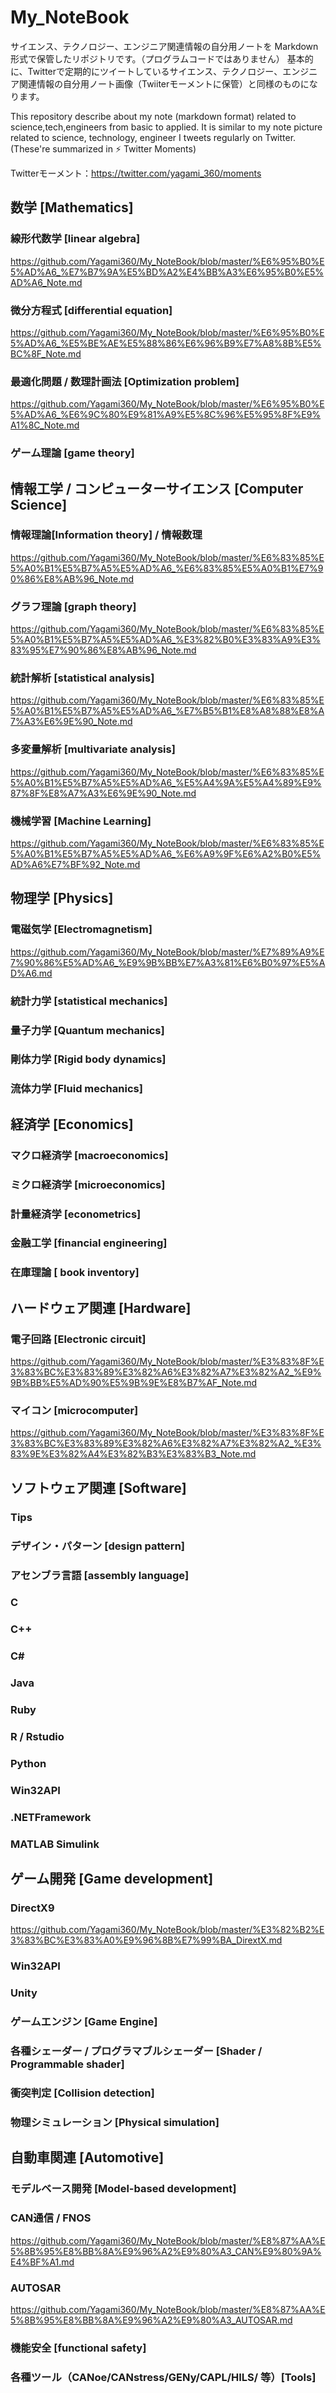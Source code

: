 # My_NoteBook

サイエンス、テクノロジー、エンジニア関連情報の自分用ノートを Markdown 形式で保管したリポジトリです。（プログラムコードではありません）
基本的に、Twitterで定期的にツイートしているサイエンス、テクノロジー、エンジニア関連情報の自分用ノート画像（Twiiterモーメントに保管）と同様のものになります。

This repository describe about my note (markdown format) related to science,tech,engineers from basic to applied.
It is similar to my note picture related to science, technology, engineer I tweets regularly on Twitter. (These're summarized in ⚡️ Twitter Moments)

Twitterモーメント：https://twitter.com/yagami_360/moments


## 数学 [Mathematics]

### 線形代数学 [linear algebra]

https://github.com/Yagami360/My_NoteBook/blob/master/%E6%95%B0%E5%AD%A6_%E7%B7%9A%E5%BD%A2%E4%BB%A3%E6%95%B0%E5%AD%A6_Note.md

### 微分方程式 [differential equation]

https://github.com/Yagami360/My_NoteBook/blob/master/%E6%95%B0%E5%AD%A6_%E5%BE%AE%E5%88%86%E6%96%B9%E7%A8%8B%E5%BC%8F_Note.md

### 最適化問題 / 数理計画法 [Optimization problem]

https://github.com/Yagami360/My_NoteBook/blob/master/%E6%95%B0%E5%AD%A6_%E6%9C%80%E9%81%A9%E5%8C%96%E5%95%8F%E9%A1%8C_Note.md

### ゲーム理論 [game theory]


## 情報工学 / コンピューターサイエンス [Computer Science]

### 情報理論[Information theory] / 情報数理

https://github.com/Yagami360/My_NoteBook/blob/master/%E6%83%85%E5%A0%B1%E5%B7%A5%E5%AD%A6_%E6%83%85%E5%A0%B1%E7%90%86%E8%AB%96_Note.md

### グラフ理論 [graph theory]

https://github.com/Yagami360/My_NoteBook/blob/master/%E6%83%85%E5%A0%B1%E5%B7%A5%E5%AD%A6_%E3%82%B0%E3%83%A9%E3%83%95%E7%90%86%E8%AB%96_Note.md

### 統計解析 [statistical analysis]

https://github.com/Yagami360/My_NoteBook/blob/master/%E6%83%85%E5%A0%B1%E5%B7%A5%E5%AD%A6_%E7%B5%B1%E8%A8%88%E8%A7%A3%E6%9E%90_Note.md

### 多変量解析 [multivariate analysis]

https://github.com/Yagami360/My_NoteBook/blob/master/%E6%83%85%E5%A0%B1%E5%B7%A5%E5%AD%A6_%E5%A4%9A%E5%A4%89%E9%87%8F%E8%A7%A3%E6%9E%90_Note.md

### 機械学習 [Machine Learning]

https://github.com/Yagami360/My_NoteBook/blob/master/%E6%83%85%E5%A0%B1%E5%B7%A5%E5%AD%A6_%E6%A9%9F%E6%A2%B0%E5%AD%A6%E7%BF%92_Note.md

## 物理学 [Physics]

### 電磁気学 [Electromagnetism]

https://github.com/Yagami360/My_NoteBook/blob/master/%E7%89%A9%E7%90%86%E5%AD%A6_%E9%9B%BB%E7%A3%81%E6%B0%97%E5%AD%A6.md

### 統計力学 [statistical mechanics]

### 量子力学 [Quantum mechanics]

### 剛体力学 [Rigid body dynamics]

### 流体力学 [Fluid mechanics]

## 経済学 [Economics]

### マクロ経済学 [macroeconomics]

### ミクロ経済学 [microeconomics]

### 計量経済学 [econometrics]

### 金融工学 [financial engineering]

### 在庫理論 [ book inventory]


## ハードウェア関連 [Hardware]

### 電子回路 [Electronic circuit]

https://github.com/Yagami360/My_NoteBook/blob/master/%E3%83%8F%E3%83%BC%E3%83%89%E3%82%A6%E3%82%A7%E3%82%A2_%E9%9B%BB%E5%AD%90%E5%9B%9E%E8%B7%AF_Note.md

### マイコン [microcomputer]

https://github.com/Yagami360/My_NoteBook/blob/master/%E3%83%8F%E3%83%BC%E3%83%89%E3%82%A6%E3%82%A7%E3%82%A2_%E3%83%9E%E3%82%A4%E3%82%B3%E3%83%B3_Note.md

## ソフトウェア関連 [Software]

### Tips

### デザイン・パターン [design pattern]

### アセンブラ言語 [assembly language]

### C

### C++

### C#

### Java

### Ruby

### R / Rstudio

### Python

### Win32API

### .NETFramework

### MATLAB Simulink


## ゲーム開発 [Game development]

### DirectX9

https://github.com/Yagami360/My_NoteBook/blob/master/%E3%82%B2%E3%83%BC%E3%83%A0%E9%96%8B%E7%99%BA_DirextX.md

### Win32API

### Unity

### ゲームエンジン [Game Engine]

### 各種シェーダー / プログラマブルシェーダー [Shader / Programmable shader]

### 衝突判定 [Collision detection]

### 物理シミュレーション [Physical simulation]


## 自動車関連 [Automotive]

### モデルベース開発 [Model-based development]

### CAN通信 / FNOS

https://github.com/Yagami360/My_NoteBook/blob/master/%E8%87%AA%E5%8B%95%E8%BB%8A%E9%96%A2%E9%80%A3_CAN%E9%80%9A%E4%BF%A1.md

### AUTOSAR

https://github.com/Yagami360/My_NoteBook/blob/master/%E8%87%AA%E5%8B%95%E8%BB%8A%E9%96%A2%E9%80%A3_AUTOSAR.md

### 機能安全 [functional safety]

### 各種ツール（CANoe/CANstress/GENy/CAPL/HILS/ 等）[Tools]
